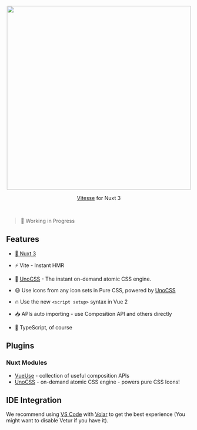 <p align="center">
<img src="https://user-images.githubusercontent.com/11247099/140190314-14c4e434-9608-4f4b-b378-4403b13dcc18.png" width="500"/>
</p>

<p align="center">
<a href="https://github.com/antfu/vitesse">Vitesse</a> for Nuxt 3
</p><br>

> 🧪 Working in Progress

## Features

- [💚 Nuxt 3](https://v3.nuxtjs.org)

- ⚡️ Vite - Instant HMR

- 🎨 [UnoCSS](https://github.com/antfu/unocss) -  The instant on-demand atomic CSS engine.

- 😃 Use icons from any icon sets in Pure CSS, powered by [UnoCSS](https://github.com/antfu/unocss)

- 🔥 Use the new `<script setup>` syntax in Vue 2

- 📥 APIs auto importing - use Composition API and others directly

- 🦾 TypeScript, of course

## Plugins

### Nuxt Modules

- [VueUse](https://github.com/antfu/vueuse) - collection of useful composition APIs
- [UnoCSS](https://github.com/antfu/unocss) - on-demand atomic CSS engine - powers pure CSS Icons!

## IDE Integration

We recommend using [VS Code](https://code.visualstudio.com/) with [Volar](https://github.com/johnsoncodehk/volar) to get the best experience (You might want to disable Vetur if you have it).
